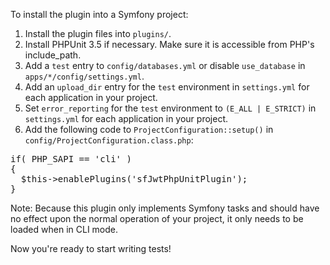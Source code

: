 To install the plugin into a Symfony project:

1. Install the plugin files into `plugins/`.
2. Install PHPUnit 3.5 if necessary.  Make sure it is accessible from PHP's
    include_path.
3. Add a `test` entry to `config/databases.yml` or disable `use_database` in
  `apps/*/config/settings.yml`.
4. Add an `upload_dir` entry for the `test` environment in `settings.yml` for
  each application in your project.
5. Set `error_reporting` for the `test` environment to `(E_ALL | E_STRICT)` in
  `settings.yml` for each application in your project.
6. Add the following code to `ProjectConfiguration::setup()` in
  `config/ProjectConfiguration.class.php`:

<pre>
if( PHP_SAPI == 'cli' )
{
  $this->enablePlugins('sfJwtPhpUnitPlugin');
}
</pre>

Note:  Because this plugin only implements Symfony tasks and should have no
  effect upon the normal operation of your project, it only needs to be loaded
  when in CLI mode.

Now you're ready to start writing tests!